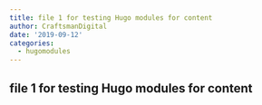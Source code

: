 ```yaml
---
title: file 1 for testing Hugo modules for content
author: CraftsmanDigital
date: '2019-09-12'
categories:
  - hugomodules
---
```


## file 1 for testing Hugo modules for content
